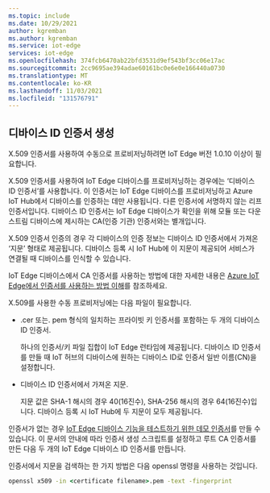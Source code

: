 ```yaml
---
ms.topic: include
ms.date: 10/29/2021
author: kgremban
ms.author: kgremban
ms.service: iot-edge
services: iot-edge
ms.openlocfilehash: 374fcb6470ab22bfd3531d9ef543bf3cc06e17ac
ms.sourcegitcommit: 2cc9695ae394adae60161bc0e6e0e166440a0730
ms.translationtype: MT
ms.contentlocale: ko-KR
ms.lasthandoff: 11/03/2021
ms.locfileid: "131576791"
---
```

## <a name="generate-device-identity-certificates"></a>디바이스 ID 인증서 생성

X.509 인증서를 사용하여 수동으로 프로비저닝하려면 IoT Edge 버전 1.0.10 이상이 필요합니다.

X.509 인증서를 사용하여 IoT Edge 디바이스를 프로비저닝하는 경우에는 ‘디바이스 ID 인증서’를 사용합니다. 이 인증서는 IoT Edge 디바이스를 프로비저닝하고 Azure IoT Hub에서 디바이스를 인증하는 데만 사용됩니다. 다른 인증서에 서명하지 않는 리프 인증서입니다. 디바이스 ID 인증서는 IoT Edge 디바이스가 확인을 위해 모듈 또는 다운스트림 디바이스에 제시하는 CA(인증 기관) 인증서와는 별개입니다.

X.509 인증서 인증의 경우 각 디바이스의 인증 정보는 디바이스 ID 인증서에서 가져온 ‘지문’ 형태로 제공됩니다. 디바이스 등록 시 IoT Hub에 이 지문이 제공되어 서비스가 연결될 때 디바이스를 인식할 수 있습니다.

IoT Edge 디바이스에서 CA 인증서를 사용하는 방법에 대한 자세한 내용은 [Azure IoT Edge에서 인증서를 사용하는 방법 이해](../articles/iot-edge/iot-edge-certs.md)를 참조하세요.

X.509를 사용한 수동 프로비저닝에는 다음 파일이 필요합니다.

* .cer 또는. pem 형식의 일치하는 프라이빗 키 인증서를 포함하는 두 개의 디바이스 ID 인증서.

  하나의 인증서/키 파일 집합이 IoT Edge 런타임에 제공됩니다. 디바이스 ID 인증서를 만들 때 IoT 허브의 디바이스에 원하는 디바이스 ID로 인증서 일반 이름(CN)을 설정합니다.

* 디바이스 ID 인증서에서 가져온 지문.

  지문 값은 SHA-1 해시의 경우 40(16진수), SHA-256 해시의 경우 64(16진수)입니다. 디바이스 등록 시 IoT Hub에 두 지문이 모두 제공됩니다.

인증서가 없는 경우 [IoT Edge 디바이스 기능을 테스트하기 위한 데모 인증서](../articles/iot-edge/how-to-create-test-certificates.md)를 만들 수 있습니다. 이 문서의 안내에 따라 인증서 생성 스크립트를 설정하고 루트 CA 인증서를 만든 다음 두 개의 IoT Edge 디바이스 ID 인증서를 만듭니다.

인증서에서 지문을 검색하는 한 가지 방법은 다음 openssl 명령을 사용하는 것입니다.

```cmd
openssl x509 -in <certificate filename>.pem -text -fingerprint
```
